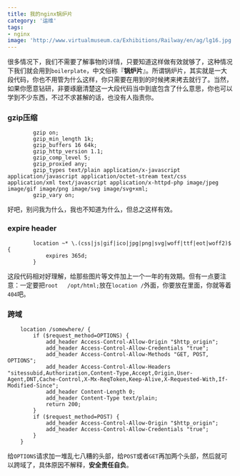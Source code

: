 ```yaml
---
title: 我的nginx锅炉片
category: '运维'
tags:
- nginx
image: 'http://www.virtualmuseum.ca/Exhibitions/Railway/en/ag/lg16.jpg'
---
```


很多情况下，我们不需要了解事物的详情，只要知道这样做有效就够了，这种情况下我们就会用到`boilerplate`，中文俗称『**锅炉片**』。所谓锅炉片，其实就是一大段代码，你也不用管为什么这样，你只需要在用到的时候拷来拷去就行了。当然，如果你愿意钻研，非要琢磨清楚这一大段代码当中到底包含了什么意思，你也可以学到不少东西，不过不求甚解的话，也没有人指责你。

### gzip压缩

```
        gzip on;
        gzip_min_length 1k;
        gzip_buffers 16 64k;
        gzip_http_version 1.1;
        gzip_comp_level 5;
        gzip_proxied any;
        gzip_types text/plain application/x-javascript application/javascript application/octet-stream text/css application/xml text/javascript application/x-httpd-php image/jpeg image/gif image/png image/svg image/svg+xml;
        gzip_vary on;
```
好吧，别问我为什么，我也不知道为什么，但总之这样有效。

### expire header

```
        location ~* \.(css|js|gif|ico|jpg|png|svg|woff|ttf|eot|woff2)$ {
            expires 365d;
        }
```

这段代码相对好理解，给那些图片等文件加上一个一年的有效期。但有一点要注意：一定要把`root   /opt/html;`放在`location /`外面，你要放在里面，你就等着`404`吧。

### 跨域

```
    location /somewhere/ {
        if ($request_method=OPTIONS) {
        	add_header Access-Control-Allow-Origin "$http_origin";
        	add_header Access-Control-Allow-Credentials "true";
        	add_header Access-Control-Allow-Methods "GET, POST, OPTIONS";
        	add_header Access-Control-Allow-Headers "sitessubid,Authorization,Content-Type,Accept,Origin,User-Agent,DNT,Cache-Control,X-Mx-ReqToken,Keep-Alive,X-Requested-With,If-Modified-Since";
        	add_header Content-Length 0;
        	add_header Content-Type text/plain;
        	return 200;
    	}
        if ($request_method=POST) {
        	add_header Access-Control-Allow-Origin "$http_origin";
        	add_header Access-Control-Allow-Credentials "true";
        }
    }
```
给`OPTIONS`请求加一堆乱七八糟的头部，给`POST`或者`GET`再加两个头部，然后就可以跨域了，具体原因不解释，**安全责任自负**。
